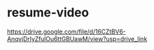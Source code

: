 # resume-video
https://drive.google.com/file/d/16CZtBV6-AnqvjDrIyZfulOu6ttGBUawM/view?usp=drive_link
